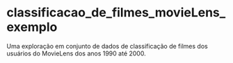 # classificacao_de_filmes_movieLens_exemplo
Uma exploração em conjunto de dados de classificação de filmes dos usuários do MovieLens dos anos 1990 até 2000.
